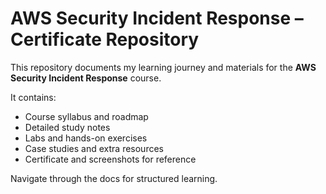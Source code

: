 # AWS Security Incident Response – Certificate Repository

This repository documents my learning journey and materials for the **AWS Security Incident Response** course.

It contains:
- Course syllabus and roadmap
- Detailed study notes
- Labs and hands-on exercises
- Case studies and extra resources
- Certificate and screenshots for reference

Navigate through the docs for structured learning.
